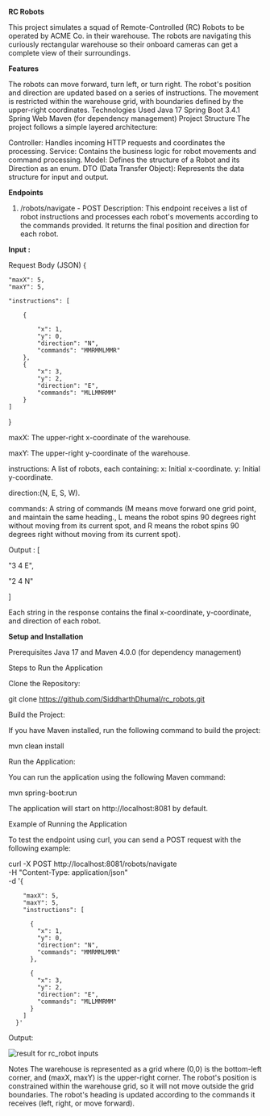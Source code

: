 **RC Robots**

This project simulates a squad of Remote-Controlled (RC) Robots to be operated by ACME Co. in their warehouse. The robots are navigating this curiously rectangular warehouse so their onboard cameras can get a complete view of their surroundings.

**Features**

The robots can move forward, turn left, or turn right.
The robot's position and direction are updated based on a series of instructions.
The movement is restricted within the warehouse grid, with boundaries defined by the upper-right coordinates.
Technologies Used
Java 17
Spring Boot 3.4.1
Spring Web
Maven (for dependency management)
Project Structure
The project follows a simple layered architecture:

Controller: Handles incoming HTTP requests and coordinates the processing.
Service: Contains the business logic for robot movements and command processing.
Model: Defines the structure of a Robot and its Direction as an enum.
DTO (Data Transfer Object): Represents the data structure for input and output.

**Endpoints**
1. /robots/navigate - POST
Description: This endpoint receives a list of robot instructions and processes each robot's movements according to the commands provided. It returns the final position and direction for each robot.

**Input :**

Request Body (JSON)
{

    "maxX": 5,
    "maxY": 5,
    
    "instructions": [
      
        {
        
            "x": 1,
            "y": 0,
            "direction": "N",
            "commands": "MMRMMLMMR"
        },
        {
            "x": 3,
            "y": 2,
            "direction": "E",
            "commands": "MLLMMRMM"
        }
    ]
}


maxX: The upper-right x-coordinate of the warehouse. 

maxY: The upper-right y-coordinate of the warehouse.

instructions: A list of robots, each containing:
x: Initial x-coordinate. y: Initial y-coordinate.

direction:(N, E, S, W).

commands: A string of commands (M means move forward  one grid point, and maintain the same
heading., L means the robot spins 90 degrees right without
moving from its current spot, and R means the robot spins 90 degrees right without
moving from its current spot).

 Output :
[

  "3 4 E",
   
  "2 4 N"
  
]

Each string in the response contains the final x-coordinate, y-coordinate, and direction of each robot.

**Setup and Installation**

Prerequisites
Java 17 and
Maven 4.0.0 (for dependency management)

Steps to Run the Application

Clone the Repository:


git clone https://github.com/SiddharthDhumal/rc_robots.git

Build the Project:

If you have Maven installed, run the following command to build the project:

mvn clean install

Run the Application:

You can run the application using the following Maven command:

mvn spring-boot:run

The application will start on http://localhost:8081 by default.

Example of Running the Application

To test the endpoint using curl, you can send a POST request with the following example:


curl -X POST http://localhost:8081/robots/navigate \
  -H "Content-Type: application/json" \
  -d '{
  
        "maxX": 5,
        "maxY": 5,
        "instructions": [
        
          {
            "x": 1,
            "y": 0,
            "direction": "N",
            "commands": "MMRMMLMMR"
          },
          
          {
            "x": 3,
            "y": 2,
            "direction": "E",
            "commands": "MLLMMRMM"
          }
        ]
      }'

Output: 

 ![result for rc_robot inputs](https://github.com/user-attachments/assets/eccb5802-336e-41b0-92fd-49d787280df6)


Notes
The warehouse is represented as a grid where (0,0) is the bottom-left corner, and (maxX, maxY) is the upper-right corner.
The robot's position is constrained within the warehouse grid, so it will not move outside the grid boundaries.
The robot's heading is updated according to the commands it receives (left, right, or move forward).


